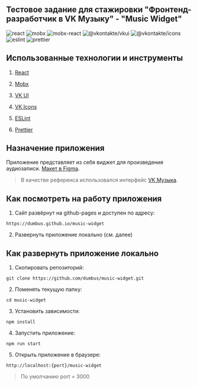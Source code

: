 ## Тестовое задание для стажировки "Фронтенд-разработчик в VK Музыку" - "Music Widget"

![react](https://img.shields.io/badge/react-18.3.1-blue)
![mobx](https://img.shields.io/badge/mobx-6.12.4-blue)
![mobx-react](https://img.shields.io/badge/mobx--react-9.1.1-blue)
![@vkontakte/vkui](https://img.shields.io/badge/%40vkontakte%2Fvkui-6.1.1-blue)
![@vkontakte/icons](https://img.shields.io/badge/%40vkontakte%2Ficons-2.122.0-blue)
![eslint](https://img.shields.io/badge/eslint-8.57.0-blue)
![prettier](https://img.shields.io/badge/prettier-3.3.2-blue)

## Использованные технологии и инструменты

1. [React](https://react.dev/)

2. [Mobx](https://mobx.js.org/README.html)

3. [VK UI](https://vkcom.github.io/VKUI/)

4. [VK Icons](https://vkcom.github.io/icons/)

5. [ESLint](https://eslint.org/)

6. [Prettier](https://prettier.io/)

## Назначение приложения

Приложение представляет из себя виджет для произведения аудиозаписи. [Макет в Figma](https://www.figma.com/design/9d3ErSuSrLY1qCuSRPk80C/AudioCell?node-id=1-2&t=fcTxxng56ygqFZUu-0).

> В качестве референса использовался интерфейс [VK Музыка](https://vk.com/audio).

## Как посмотреть на работу приложения

1. Сайт развёрнут на github-pages и доступен по адресу:

```
https://dumbus.github.io/music-widget
```

2. Развернуть приложение локально (см. далее)

## Как развернуть приложение локально

1. Скопировать репозиторий:

```
git clone https://github.com/dumbus/music-widget.git
```

2. Поменять текущую папку:

```
cd music-widget
```

3. Установить зависимости:

```
npm install
```

4. Запустить приложение:

```
npm run start
```

5. Открыть приложение в браузере:

```
http://localhost:{port}/music-widget
```

> По умолчанию port = 3000
